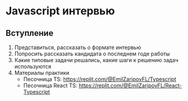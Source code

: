 # Javascript интервью

## Вступление

1. Представиться, рассказать о формате интервью
2. Попросить рассказать кандидата о последнем годе работы
3. Какие типовые задачи решались, какие шаги к решению задач используются
4. Материалы практики
    - Песочница TS: https://replit.com/@EmilZaripovFL/Typescript
    - Песочница React TS: https://replit.com/@EmilZaripovFL/React-Typescript
